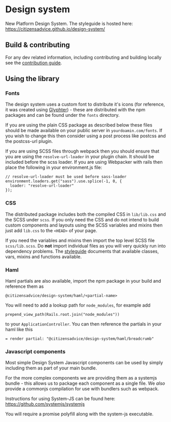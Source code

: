 # Design system

New Platform Design System. The styleguide is hosted here: https://citizensadvice.github.io/design-system/

## Build & contributing

For any dev related information, including contributing and building locally see the [contribution guide](CONTRIBUTING.md).

## Using the library

### Fonts

The design system uses a custom font to distribute it's icons (for reference, it was created using [Glyphter](https://glyphter.com/)) - these are distributed with the npm packages and can be found under the `fonts` directory.

If you are using the plain CSS package as described below these files should be made available on your public server in `yourdoamin.com/fonts`. If you wish to change this then consider using a post process like postcss and the postcss-url plugin.

If you are using SCSS files through webpack then you should ensure that you are using the `resolve-url-loader` in your plugin chain. It should be included before the scss loader. If you are using Webpacker with rails then place the following in your environment.js file:

```
// resolve-url-loader must be used before sass-loader
environment.loaders.get("sass").use.splice(-1, 0, {
  loader: "resolve-url-loader"
});
```

### CSS

The distributed package includes both the compiled CSS in `lib/lib.css` and the SCSS under `scss`. If you only need the CSS and do not intend to build custom components and layouts using the SCSS variables and mixins then just add `lib.css` to the `<HEAD>` of your page.

If you need the variables and mixins then import the top level SCSS file `scss/lib.scss`. Do **not** import individual files as you will very quickly run into dependency problems. The [styleguide](https://citizensadvice.github.io/design-system/) documents that available classes, vars, mixins and functions available.

### Haml

Haml partials are also available, import the npm package in your build and reference them as

<pre class="html"><code>@citizensadvice/design-system/haml/&lt;partial-name></code></pre>

You will need to add a lookup path for `node_modules`, for example add

<pre class="html"><code>prepend_view_path(Rails.root.join("node_modules"))</code></pre>

to your `ApplicationController`. You can then reference the partials in your haml like this

<pre class="html"><code>= render partial: "@citizensadvice/design-system/haml/breadcrumb"</code></pre>

### Javascript components

Most simple Design System Javascript components can be used by simply including them as part of your main bundle.

For the more complex components we are providing them as a systemjs bundle - this allows us to package each component as a single file. We *also* provide a commonjs compilation for use with bundlers such as webpack.

Instructions for using System-JS can be found here: https://github.com/systemjs/systemjs

You will require a promise polyfill along with the system-js executable.



